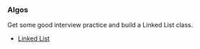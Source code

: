 ### Algos

Get some good interview practice and build a Linked List class.

* [Linked List](http://wlowry88.github.io/blog/2014/08/20/linked-lists-in-ruby/)